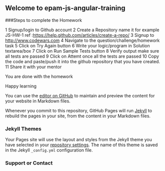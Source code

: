 ## Welcome to epam-js-angular-training


###Steps to complete the Homework

1 Signup/login to Github account
2 Create a Repository name it for example JS-HW-1
  ref :https://help.github.com/articles/create-a-repo/
3 Signup to http://www.codewars.com 
4 Navigate to the question/challenge/homework task
5 Click on Try Again button
6 Write your logic/program in Solution textarea/box
7 Click on Run Sample Tests button
8 Verify output make sure all tests are passed
9 Click on Attemt once all the tests are passed
10 Copy the code and paste/push it into the github repository that you have created.
11 Share it with your mentor

You are done with the homework

Happy learning








You can use the [editor on GitHub](https://github.com/amshekar/epam-js-angular-training/edit/master/README.md) to maintain and preview the content for your website in Markdown files.

Whenever you commit to this repository, GitHub Pages will run [Jekyll](https://jekyllrb.com/) to rebuild the pages in your site, from the content in your Markdown files.



### Jekyll Themes

Your Pages site will use the layout and styles from the Jekyll theme you have selected in your [repository settings](https://github.com/amshekar/epam-js-angular-training/settings). The name of this theme is saved in the Jekyll `_config.yml` configuration file.

### Support or Contact


